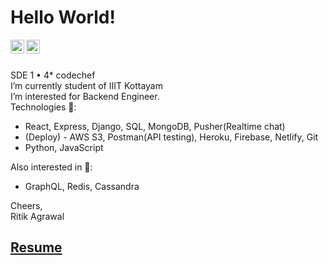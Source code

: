 # Hello World!

<a href="https://www.linkedin.com/in/bmbshlly">
  <img align="left" alt="Akshay Saini - LinkedIn" width="22px" src="https://cdn.jsdelivr.net/npm/simple-icons@v3/icons/linkedin.svg"/>
</a>
<a href="https://twitter.com/iritik_19">
  <img align="left" alt="Akshay Saini - Twitter" width="22px" src="https://cdn.jsdelivr.net/npm/simple-icons@v3/icons/twitter.svg"/>
</a>
<br />
<br />

 SDE 1 • 4* codechef  
 I’m currently student of IIIT Kottayam    
 I’m interested for Backend Engineer.  
 Technologies 💬:  
 - React, Express, Django, SQL, MongoDB, Pusher(Realtime chat)  
 - (Deploy) - AWS S3, Postman(API testing), Heroku, Firebase, Netlify, Git  
 - Python, JavaScript

 Also interested in 👀:  
 - GraphQL, Redis, Cassandra  

Cheers,  
Ritik Agrawal  
## [Resume](https://drive.google.com/file/d/1sZ5srwKwI34-KRLIW4281AlnIdZub5ES/view)  
<!--<img alt="GIF" src="https://miro.medium.com/max/875/1*Urc28sbnORGOW5oyohQ06g.gif" width="400px" />-->
